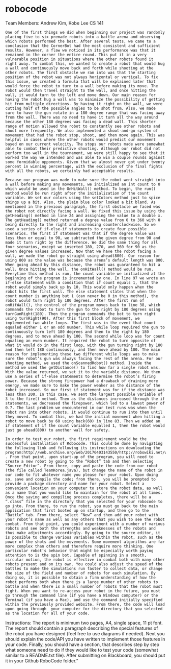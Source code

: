 # robocode
Team Members: Andrew Kim, Kobe Lee
CS 141

	One of the first things we did when beginning our project was randomly placing five to six premade robots into a battle arena and observing which robots performed the best. After several tests, we came to a conclusion that the CornerBot had the most consistent and sufficient results. However, a flaw we noticed in its performance was that it remained in the corner the entire round. This put it in a very vulnerable position in situations where the other robots found it right away. To combat this, we wanted to create a robot that would hug a wall and continuously move back and forth while shooting at the other robots. The first obstacle we ran into was that the starting position of the robot was not always horizontal or vertical. To fix this issue, we created a formula that will be explained later that would force the robot to turn to a wall before making its move. The robot would then travel straight to the wall, and once hitting the wall, it would turn to the left and move down. Our main reason for having the robot hug a wall was to minimize the possibility of getting hit from multiple directions. By having it right on the wall, we were cutting half of the possible angles to be shot from. Also, we made sure to have the gun rotate in a 180 degree range that was facing away from the wall. There was no need to have it turn all the way around because the other 180 degrees was facing a dead wall. This shorter range of motion allowed the robot to constantly see other robots and shoot more frequently. We also implemented a shoot-and-go system of movement that had the robot stop, shoot, and then move again. This was helpful in cases where the other robots would predict our movement based on our current velocity. The stops our robots made were somewhat able to combat their predictive shooting. Although our robot did not perform too well in the tournament, we were still happy to see that it worked the way we intended and was able to win a couple rounds against some formidable opponents. Given that we almost never got under twenty percent in winning percentage, with the exclusion of the final fights with all the robots, we certainly had acceptable results. 

	Because our program was made to make sure the robot went straight into a wall before making any movements, we initialized an int count to 0 which would be used in the OnHitWall() method. To begin, the run() method would be run right after the initialization of the count variable. We set our colors using the setColors method just to spice things up a bit. Also, the plain blue color looked a bit bland. As mentioned in the previous paragraph, the first obstacle we faced was the robot not directly facing a wall. We fixed this issue by using the getHeading() method in line 24 and assigning the value to a double x. The getHeading() method returned a degree value from 0 to 360 with 0 being directly to the right and increasing counterclockwise. So we used a series of if-else-if statements to create four possible scenarios. The first if statement was that if the degree value was less than or equal to 90, we subtracted the given degree from 90 and made it turn right by the difference. We did the same thing for all four scenarios, except we inserted 180, 270, and 360 for 90 as the given degree values increased. Now that we have the robot facing a wall, we made the robot go straight using ahead(800). Our reason for using 800 as the value was because the arena’s default length was 800. When going ahead by this distance, the robot was guaranteed to hit a wall. Once hitting the wall, the onHitWall() method would be run. Everytime this method is run, the count variable we initialized at the beginning of the program is incremented by one. In line 97 we wrote an if-else statement with a condition that if count equals 1, that the robot would simply back up by 10. This would only happen when the robot hits the first wall. The else statement states that when the count number is anything but 1 (can never be 0 in this method), the robot would turn right by 180 degrees. After the first run of onHitWall(), the control of the program moves back to line 38, which commands the robot to turn the gun to the right by 180 degrees using turnGunRight(180). Then the program commands the bot to turn right using turnRight(90). After this first block of movement, we implemented two while loops. The first was in the event that count equaled either 1 or an odd number. This while loop required the gun to continuously turn left 180 degrees and then to the right by 180 degrees, and to move ahead by 100. The second while loop was for count equaling an even number. It required the robot to turn opposite of what it would do in the first loop, with the gun turning right by 180 and then left 180 continuously, and then move ahead by 100. The main reason for implementing these two different while loops was to make sure the robot’s gun was always facing the rest of the arena. For our shooting method, we used the onScannedRobot() method. Inside the method we used the getDistance() to find how far a single robot was. With the value returned, we set it to the variable distance. We then use a series of if-else statements to determine the robot’s firing power. Because the strong firepower had a drawback of draining more energy, we made sure to make the power weaker as the distance of the robot increased. So our first if statement was for if the distance was less than 200. In this case, we sent the largest possible variable of 3 to the fire() method. Then as the distances increased through the if statements, we decreased the firepower, which led to a lowest power of 0.7. The last problem we encountered in our test runs was when the robot ran into other robots, it would continue to run into them until they moved. To combat this, we had the initial movement when hitting a robot to move back by 60 using back(60) in line 83. Then we added an if statement of if the count variable equalled 1, then the robot would just go ahead(800) to another wall for safety. 

	In order to test our robot, the first requirement would be the successful installation of Robocode. This could be done by navigating the following link and following its instructions on downloading the program:http://web.archive.org/web/20170403143550/http://robowiki.net/wiki/Robocode_Download_And_Install . From that point, upon start-up of the program, you will need to create a new robot by going to the “Robot” tab and then selecting “Source Editor”. From there, copy and paste the code from our robot (the file called TeamKorea.java), but change the name of the robot in our code to fit whatever name you please for your robot. Upon doing so, save and compile the code; from there, you will be prompted to provide a package directory and name for your robot. Select a convenient location on your computer to store the robot data, as well as a name that you would like to maintain for the robot at all times. Once the saving and compiling process completes, there will be a “.class” file in the directory that you selected for your robocode to go into. From there, to run the robot, you must go back to the main application that first booted up on startup, and then go to the “Battle” tab. From there, select “New” and then add your robot with your robot’s name as well as any others that you wish to see the robot combat. From that point, you could experiment with a number of various robots and see both the strengths and weaknesses of the robots and thus make adjustments accordingly. By going to the source editor, it is possible to change various variables within the robot, such as the power of the shots and the movements. Some movement algorithms are far more complex than others and therefore require more thinking. One particular robot’s behavior that might be especially worth paying attention to is the spin bot. Capable of spinning in a smooth, circular motion, the robot is effective in combat both with many other robots present and on its own. You could also adjust the speed of the battles to make the simulations run faster to collect data, or change the size of the field and number of robots for each simulation. By doing so, it is possible to obtain a firm understanding of how the robot performs both when there is a large number of other robots to battle and when there is a small number of robots that the robot must fight. When you want to re-access your robot in the future, you must go through the command line (if you have a Windows computer) or the Terminal (if you have a Mac), and use the command initially specified within the previously provided website. From there, the code will load upon going through  your computer for the directory that you selected as the location for all of your code. 


Instructions: The report is minimum two pages, A4, single space, 11 pt font. The report should contain a paragraph describing the special features of the robot you have designed (feel free to use diagrams if needed). Next you should explain the code/API you have written to implement those features in your code. Finally, you should have a section, that describes step by step what someone need to do if they would like to test your code (somewhat similar to a README.txt file). After submitting on Blackboard, you should put it in your Github RoboCode folder.”
